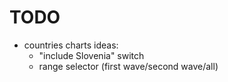 # TODO

- countries charts ideas:
    - "include Slovenia" switch
    - range selector (first wave/second wave/all)
